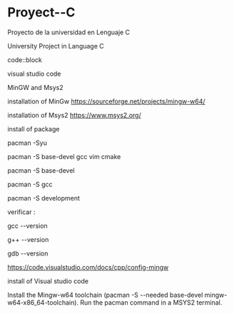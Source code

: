 # Proyect--C
Proyecto de la universidad  en Lenguaje C


University Project in Language C

code::block 

visual studio code

MinGW  and Msys2

installation of MinGw
https://sourceforge.net/projects/mingw-w64/

installation of Msys2
https://www.msys2.org/

install of package

pacman -Syu

pacman -S base-devel gcc vim cmake

pacman -S base-devel

pacman -S gcc

pacman -S development

verificar : 

gcc --version

g++ --version

gdb --version

https://code.visualstudio.com/docs/cpp/config-mingw

install of Visual studio code

Install the Mingw-w64 toolchain (pacman -S --needed base-devel mingw-w64-x86_64-toolchain). Run the pacman command in a MSYS2 terminal.

